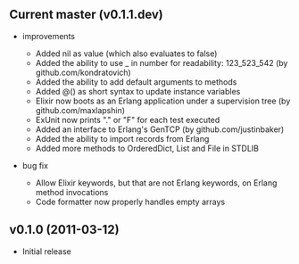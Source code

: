 ## Current master (v0.1.1.dev)

* improvements
  * Added nil as value (which also evaluates to false)
  * Added the ability to use _ in number for readability: 123\_523\_542 (by github.com/kondratovich)
  * Added the ability to add default arguments to methods
  * Added @() as short syntax to update instance variables
  * Elixir now boots as an Erlang application under a supervision tree (by github.com/maxlapshin)
  * ExUnit now prints "." or "F" for each test executed
  * Added an interface to Erlang's GenTCP (by github.com/justinbaker)
  * Added the ability to import records from Erlang
  * Added more methods to OrderedDict, List and File in STDLIB

* bug fix
  * Allow Elixir keywords, but that are not Erlang keywords, on Erlang method invocations
  * Code formatter now properly handles empty arrays

## v0.1.0 (2011-03-12)

* Initial release